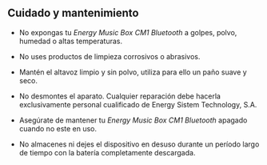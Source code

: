## Cuidado y mantenimiento

* No expongas tu *Energy Music Box CM1 Bluetooth* a golpes, polvo, humedad o altas temperaturas.

* No uses productos de limpieza corrosivos o abrasivos.

* Mantén el altavoz limpio y sin polvo, utiliza para ello un paño suave y seco.

* No desmontes el aparato. Cualquier reparación debe hacerla exclusivamente personal cualificado de Energy Sistem Technology, S.A.

* Asegúrate de mantener tu *Energy Music Box CM1 Bluetooth* apagado cuando no este en uso.

* No almacenes ni dejes el dispositivo en desuso durante un período largo de tiempo con la batería completamente descargada.
